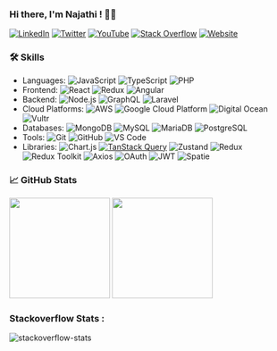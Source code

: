 ### Hi there, I'm Najathi ! 👨‍💻

[![LinkedIn](https://img.shields.io/badge/-LinkedIn-blue?style=flat-square&logo=linkedin)](https://www.linkedin.com/in/najathi)
[![Twitter](https://img.shields.io/badge/-Twitter-blue?style=flat-square&logo=twitter)](https://twitter.com/mnajathi)
[![YouTube](https://img.shields.io/badge/-YouTube-FF0000?style=flat-square&logo=youtube&logoColor=white)](https://www.youtube.com/c/MohamedNajathi)
[![Stack Overflow](https://img.shields.io/badge/-StackOverflow-FE7A16?style=flat-square&logo=stack-overflow&logoColor=white)](https://stackoverflow.com/users/9181204/najathi)
[![Website](https://img.shields.io/badge/-Website-0A0A0A?style=flat-square&logo=About.me&logoColor=white)](https://najathi.blogspot.com)

### 🛠 Skills
- Languages: ![JavaScript](https://img.shields.io/badge/-JavaScript-black?style=flat-square&logo=javascript) ![TypeScript](https://img.shields.io/badge/-TypeScript-black?style=flat-square&logo=typescript) ![PHP](https://img.shields.io/badge/-PHP-ffffff?style=flat-square&logo=php)
- Frontend: ![React](https://img.shields.io/badge/-React-black?style=flat-square&logo=react) ![Redux](https://img.shields.io/badge/-Redux-black?style=flat-square&logo=redux) ![Angular](https://img.shields.io/badge/-Angular-DD0031?style=flat-square&logo=angular)
- Backend: ![Node.js](https://img.shields.io/badge/-Node.js-black?style=flat-square&logo=node.js) ![GraphQL](https://img.shields.io/badge/-GraphQL-black?style=flat-square&logo=graphql) ![Laravel](https://img.shields.io/badge/-Laravel-white?style=flat-square&logo=laravel)
- Cloud Platforms: ![AWS](https://img.shields.io/badge/-AWS-orange?style=flat-square&logo=amazon-aws) ![Google Cloud Platform](https://img.shields.io/badge/-Google%20Cloud-white?style=flat-square&logo=google-cloud) ![Digital Ocean](https://img.shields.io/badge/-Digital%20Ocean-darkblue?style=flat-square&logo=digitalocean) ![Vultr](https://img.shields.io/badge/-Vultr-blue?style=flat-square&logo=vultr)
- Databases: ![MongoDB](https://img.shields.io/badge/-MongoDB-black?style=flat-square&logo=mongodb) ![MySQL](https://img.shields.io/badge/-MySQL-black?style=flat-square&logo=mysql) ![MariaDB](https://img.shields.io/badge/-MariaDB-003545?style=flat-square&logo=mariadb) ![PostgreSQL](https://img.shields.io/badge/-PostgreSQL-ffffff?style=flat-square&logo=postgresql)
- Tools: ![Git](https://img.shields.io/badge/-Git-black?style=flat-square&logo=git) ![GitHub](https://img.shields.io/badge/-GitHub-black?style=flat-square&logo=github) ![VS Code](https://img.shields.io/badge/-VS%20Code-black?style=flat-square&logo=visual-studio-code)
- Libraries:
![Chart.js](https://img.shields.io/badge/-Chart.js-ffffff?style=flat-square&logo=chart.js)
[![TanStack Query](https://img.shields.io/badge/-TanStack%20Query-%23FF4154?style=flat&logo=TanStack&logoColor=white)](https://tanstack.com/query/v4)
![Zustand](https://img.shields.io/badge/-Zustand-black?style=flat-square&logo=zustand)
![Redux](https://img.shields.io/badge/-Redux-764ABC?style=flat-square&logo=redux)
![Redux Toolkit](https://img.shields.io/badge/-Redux_Toolkit-764ABC?style=flat-square&logo=redux)
![Axios](https://img.shields.io/badge/-Axios-5A29E4?style=flat-square&logo=axios)
![OAuth](https://img.shields.io/badge/-OAuth-3D9BE9?style=flat-square&logo=oauth)
![JWT](https://img.shields.io/badge/-JWT-000000?style=flat-square&logo=json-web-tokens) 
![Spatie](https://img.shields.io/badge/-Spatie-orange?style=flat-square)

### 📈 GitHub Stats

<p float="left">
<img height="180em" src="https://github-readme-stats-git-masterrstaa-rickstaa.vercel.app/api?username=najathi&show_icons=true&hide_border=true&&count_private=true&include_all_commits=true" /> 
<img height="180em" src="https://github-readme-stats-git-masterrstaa-rickstaa.vercel.app/api/top-langs/?username=najathi&show_icons=true&hide_border=false&layout=compact&langs_count=8"/>
</p>

### Stackoverflow Stats :

![stackoverflow-stats](https://github-stackoverflow-readme.vercel.app/?userId=9181204)
